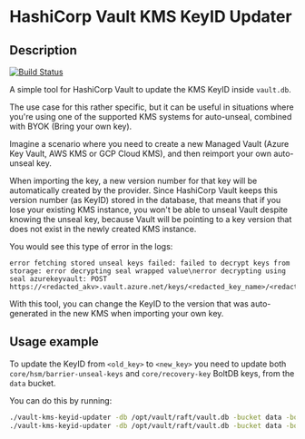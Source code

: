 # HashiCorp Vault KMS KeyID Updater

## Description

[![Build Status](https://github.com/ruizink/vault-kms-keyid-updater/actions/workflows/build.yml/badge.svg)](https://github.com/ruizink/vault-kms-keyid-updater/actions/workflows/build.yml)

A simple tool for HashiCorp Vault to update the KMS KeyID inside `vault.db`.

The use case for this rather specific, but it can be useful in situations where you're using one of the supported KMS systems for auto-unseal, combined with BYOK (Bring your own key).

Imagine a scenario where you need to create a new Managed Vault (Azure Key Vault, AWS KMS or GCP Cloud KMS), and then reimport your own auto-unseal key.

When importing the key, a new version number for that key will be automatically created by the provider. Since HashiCorp Vault keeps this version number (as KeyID) stored in the database, that means that if you lose your existing KMS instance, you won't be able to unseal Vault despite knowing the unseal key, because Vault will be pointing to a key version that does not exist in the newly created KMS instance.

You would see this type of error in the logs:

```text
error fetching stored unseal keys failed: failed to decrypt keys from storage: error decrypting seal wrapped value\nerror decrypting using seal azurekeyvault: POST https://<redacted_akv>.vault.azure.net/keys/<redacted_key_name>/<redacted_key_version>/unwrapkey
```

With this tool, you can change the KeyID to the version that was auto-generated in the new KMS when importing your own key.

## Usage example

To update the KeyID from `<old_key>` to `<new_key>` you need to update both `core/hsm/barrier-unseal-keys` and `core/recovery-key` BoltDB keys, from the `data` bucket.

You can do this by running:

```bash
./vault-kms-keyid-updater -db /opt/vault/raft/vault.db -bucket data -boltkey core/hsm/barrier-unseal-keys -keyid "<old_key>" -newkeyid "<new_key>"
./vault-kms-keyid-updater -db /opt/vault/raft/vault.db -bucket data -boltkey core/recovery-key -keyid "<old_key>" -newkeyid "<new_key>"
```
